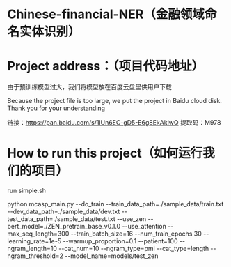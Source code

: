 # Chinese-financial-NER（金融领域命名实体识别）



# Project address：（项目代码地址）

由于预训练模型过大，我们将模型放在百度云盘里供用户下载

Because the project file is too large, we put the project in Baidu cloud disk. Thank you for your understanding

链接：https://pan.baidu.com/s/1lUn6EC-gD5-E6g8EkAklwQ 
提取码：M978 








# How to run this project（如何运行我们的项目）

run simple.sh
 
 
 
 
 
python mcasp_main.py --do_train --train_data_path=./sample_data/train.txt --dev_data_path=./sample_data/dev.txt --test_data_path=./sample_data/test.txt --use_zen --bert_model=./ZEN_pretrain_base_v0.1.0 --use_attention --max_seq_length=300 --train_batch_size=16 --num_train_epochs 30 --learning_rate=1e-5 --warmup_proportion=0.1 --patient=100 --ngram_length=10 --cat_num=10 --ngram_type=pmi --cat_type=length --ngram_threshold=2 --model_name=models/test_zen
